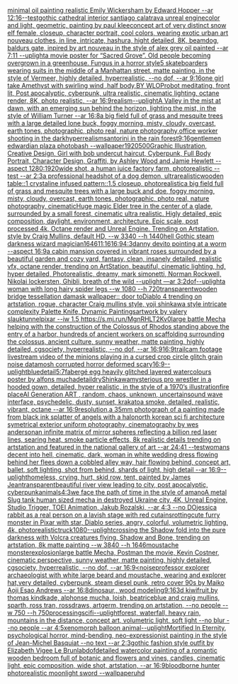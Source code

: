 [minimal oil painting realistic Emily Wickersham by Edward Hopper --ar 12:16](https://www.ebank.nz/aiartgenerator?category=minimal%20oil%20painting%20realistic%20Emily%20Wickersham%20by%20Edward%20Hopper%20--ar%2012%3A16)[--test](https://www.ebank.nz/aiartgenerator?category=--test)[](https://www.ebank.nz/aiartgenerator?category=)[gothic cathedral interior santiago calatrava unreal engine](https://www.ebank.nz/aiartgenerator?category=gothic%20cathedral%20interior%20santiago%20calatrava%20unreal%20engine)[color and light, geometric, painting by paul klee](https://www.ebank.nz/aiartgenerator?category=color%20and%20light%2C%20geometric%2C%20painting%20by%20paul%20klee)[concept art of very distinct snow elf  female, closeup, character portrait,  cool colors, wearing exotic urban art nouveau clothes, in line, intricate, hashura, hight detailed, 8K, beamdog, baldurs gate,  inpired by art nouveau in the style of alex grey oil painted --ar 7:11 --uplight](https://www.ebank.nz/aiartgenerator?category=concept%20art%20of%20very%20distinct%20snow%20elf%20%20female%2C%20closeup%2C%20character%20portrait%2C%20%20cool%20colors%2C%20wearing%20exotic%20urban%20art%20nouveau%20clothes%2C%20in%20line%2C%20intricate%2C%20hashura%2C%20hight%20detailed%2C%208K%2C%20beamdog%2C%20baldurs%20gate%2C%20%20inpired%20by%20art%20nouveau%20in%20the%20style%20of%20alex%20grey%20oil%20painted%20--ar%207%3A11%20--uplight)[a movie poster for “Sacred Grove”. Old people becoming overgrown in a greenhouse. Fungus in a horror style](https://www.ebank.nz/aiartgenerator?category=a%20movie%20poster%20for%20%E2%80%9CSacred%20Grove%E2%80%9D.%20Old%20people%20becoming%20overgrown%20in%20a%20greenhouse.%20Fungus%20in%20a%20horror%20style)[5 skateboarders wearing suits in the middle of a Manhattan street, matte painting, in the style of Vermeer, highly detailed, hyperrealistic, --no dof, --ar 9:16](https://www.ebank.nz/aiartgenerator?category=5%20skateboarders%20wearing%20suits%20in%20the%20middle%20of%20a%20Manhattan%20street%2C%20matte%20painting%2C%20in%20the%20style%20of%20Vermeer%2C%20highly%20detailed%2C%20hyperrealistic%2C%20--no%20dof%2C%20--ar%209%3A16)[one girl take Amethyst with swirling wind ,half body,BY WLOP](https://www.ebank.nz/aiartgenerator?category=one%20girl%20take%20Amethyst%20with%20swirling%20wind%20%2Chalf%20body%2CBY%20WLOP)[robot meditating, front lit, Post apocalyptic, cyberpunk, ultra realistic, cinematic lighting, octane render, 8K, photo realistic, --ar 16:9](https://www.ebank.nz/aiartgenerator?category=robot%20meditating%2C%20front%20lit%2C%20Post%20apocalyptic%2C%20cyberpunk%2C%20ultra%20realistic%2C%20cinematic%20lighting%2C%20octane%20render%2C%208K%2C%20photo%20realistic%2C%20--ar%2016%3A9)[realism](https://www.ebank.nz/aiartgenerator?category=realism)[--uplight](https://www.ebank.nz/aiartgenerator?category=--uplight)[A Valley in the mist at dawn, with an emerging sun behind the horizon, lighting the mist, in the style of William Turner --ar 16:8](https://www.ebank.nz/aiartgenerator?category=A%20Valley%20in%20the%20mist%20at%20dawn%2C%20with%20an%20emerging%20sun%20behind%20the%20horizon%2C%20lighting%20the%20mist%2C%20in%20the%20style%20of%20William%20Turner%20--ar%2016%3A8)[a big field full of grass and mesquite trees with a large detailed lone buck, foggy morning, misty, cloudy, overcast, earth tones, photographic, photo real, nature photography,](https://www.ebank.nz/aiartgenerator?category=a%20big%20field%20full%20of%20grass%20and%20mesquite%20trees%20with%20a%20large%20detailed%20lone%20buck%2C%20foggy%20morning%2C%20misty%2C%20cloudy%2C%20overcast%2C%20earth%20tones%2C%20photographic%2C%20photo%20real%2C%20nature%20photography%2C)[office worker shooting in the dark](https://www.ebank.nz/aiartgenerator?category=office%20worker%20shooting%20in%20the%20dark)[hyperrealism](https://www.ebank.nz/aiartgenerator?category=hyperrealism)[santorini in the rain forest](https://www.ebank.nz/aiartgenerator?category=santorini%20in%20the%20rain%20forest)[9:16](https://www.ebank.nz/aiartgenerator?category=9%3A16)[gentlemen edwardian plaza photobash --wallpaper](https://www.ebank.nz/aiartgenerator?category=gentlemen%20edwardian%20plaza%20photobash%20--wallpaper)[1920](https://www.ebank.nz/aiartgenerator?category=1920)[500](https://www.ebank.nz/aiartgenerator?category=500)[Graphic Illustration, Creative Design, Girl with bob undercut haircut, Cyberpunk, Full Body Portrait, Character Design, Graffiti, by Ashley Wood and Jamie Hewlett --aspect 1280:1920](https://www.ebank.nz/aiartgenerator?category=Graphic%20Illustration%2C%20Creative%20Design%2C%20Girl%20with%20bob%20undercut%20haircut%2C%20Cyberpunk%2C%20Full%20Body%20Portrait%2C%20Character%20Design%2C%20Graffiti%2C%20by%20Ashley%20Wood%20and%20Jamie%20Hewlett%20--aspect%201280%3A1920)[wide shot, a human juice factory farm, photorealistic --test --ar 2:3](https://www.ebank.nz/aiartgenerator?category=wide%20shot%2C%20a%20human%20juice%20factory%20farm%2C%20photorealistic%20--test%20--ar%202%3A3)[a professional headshot of a dog demon, ultrarealistic](https://www.ebank.nz/aiartgenerator?category=a%20professional%20headshot%20of%20a%20dog%20demon%2C%20ultrarealistic)[wooden table::1 crystaline infused pattern::1.5 closeup, photorealistic](https://www.ebank.nz/aiartgenerator?category=wooden%20table%3A%3A1%20crystaline%20infused%20pattern%3A%3A1.5%20closeup%2C%20photorealistic)[a big field full of grass and mesquite trees with a large buck and doe, foggy morning, misty, cloudy, overcast, earth tones, photographic, photo real, nature photography, cinematic](https://www.ebank.nz/aiartgenerator?category=a%20big%20field%20full%20of%20grass%20and%20mesquite%20trees%20with%20a%20large%20buck%20and%20doe%2C%20foggy%20morning%2C%20misty%2C%20cloudy%2C%20overcast%2C%20earth%20tones%2C%20photographic%2C%20photo%20real%2C%20nature%20photography%2C%20cinematic)[Huge magic Elder tree in the center of a glade, surrounded by a small forest, cinematic ultra realistic. Higly detailed, epic composition, daylight. environment, architecture. Epic scale, post processed 4k, Octane render and Unreal Engine. Trending on Artstation, style by Craig Mullins, default HD, --w 3340 --h 1440](https://www.ebank.nz/aiartgenerator?category=Huge%20magic%20Elder%20tree%20in%20the%20center%20of%20a%20glade%2C%20surrounded%20by%20a%20small%20forest%2C%20cinematic%20ultra%20realistic.%20Higly%20detailed%2C%20epic%20composition%2C%20daylight.%20environment%2C%20architecture.%20Epic%20scale%2C%20post%20processed%204k%2C%20Octane%20render%20and%20Unreal%20Engine.%20Trending%20on%20Artstation%2C%20style%20by%20Craig%20Mullins%2C%20default%20HD%2C%20--w%203340%20--h%201440)[hell Gothic  steam darkness wizard magician](https://www.ebank.nz/aiartgenerator?category=hell%20Gothic%20%20steam%20darkness%20wizard%20magician)[1646](https://www.ebank.nz/aiartgenerator?category=1646)[11:16](https://www.ebank.nz/aiartgenerator?category=11%3A16)[16:9](https://www.ebank.nz/aiartgenerator?category=16%3A9)[4:3](https://www.ebank.nz/aiartgenerator?category=4%3A3)[danny devito pointing at a worm --aspect 16:9](https://www.ebank.nz/aiartgenerator?category=danny%20devito%20pointing%20at%20a%20worm%20--aspect%2016%3A9)[a cabin mansion covered in vibrant roses surrounded by a beautiful garden and cozy yard, fantasy, clean, insanely detailed, realistic vfx, octane render, trending on ArtStation, beautiful, cinematic lighting, hd, hyper detailed, Photorealistic, dreamy, mark simonetti, Norman Rockwell, Nikolai lockersten, Ghibli, breath of the wild --uplight —ar 3:2](https://www.ebank.nz/aiartgenerator?category=a%20cabin%20mansion%20covered%20in%20vibrant%20roses%20surrounded%20by%20a%20beautiful%20garden%20and%20cozy%20yard%2C%20fantasy%2C%20clean%2C%20insanely%20detailed%2C%20realistic%20vfx%2C%20octane%20render%2C%20trending%20on%20ArtStation%2C%20beautiful%2C%20cinematic%20lighting%2C%20hd%2C%20hyper%20detailed%2C%20Photorealistic%2C%20dreamy%2C%20mark%20simonetti%2C%20Norman%20Rockwell%2C%20Nikolai%20lockersten%2C%20Ghibli%2C%20breath%20of%20the%20wild%20--uplight%20%E2%80%94ar%203%3A2)[dof](https://www.ebank.nz/aiartgenerator?category=dof)[--uplight](https://www.ebank.nz/aiartgenerator?category=--uplight)[a woman with long hairy spider legs --w 1080 --h 720](https://www.ebank.nz/aiartgenerator?category=a%20woman%20with%20long%20hairy%20spider%20legs%20--w%201080%20--h%20720)[transparent](https://www.ebank.nz/aiartgenerator?category=transparent)[wooden bridge tessellation damask wallpaper:: door to](https://www.ebank.nz/aiartgenerator?category=wooden%20bridge%20tessellation%20damask%20wallpaper%3A%3A%20door%20to)[Diablo 4 trending on artstation, rogue, character Craig mullins style, yoji shinkawa style intricate complexity Palette Knife, Dynamic Paintings](https://www.ebank.nz/aiartgenerator?category=Diablo%204%20trending%20on%20artstation%2C%20rogue%2C%20character%20Craig%20mullins%20style%2C%20yoji%20shinkawa%20style%20intricate%20complexity%20Palette%20Knife%2C%20Dynamic%20Paintings)[artwork by valery slauk](https://www.ebank.nz/aiartgenerator?category=artwork%20by%20valery%20slauk)[tunnel](https://www.ebank.nz/aiartgenerator?category=tunnel)[pixar --iw 1.5 <https://s.mj.run/MgnRHLT2Kv0>](https://www.ebank.nz/aiartgenerator?category=pixar%20--iw%201.5%20%3Chttps%3A//s.mj.run/MgnRHLT2Kv0%3E)[large battle Mecha helping with the construction of the Colossus of Rhodos standing above the entry of a harbor, hundreds of ancient workers on scaffolding surrounding the colossus, ancient culture, sunny weather, matte painting, highly detailed, cgsociety, hyperrealistic, --no dof, --ar 16:9](https://www.ebank.nz/aiartgenerator?category=large%20battle%20Mecha%20helping%20with%20the%20construction%20of%20the%20Colossus%20of%20Rhodos%20standing%20above%20the%20entry%20of%20a%20harbor%2C%20hundreds%20of%20ancient%20workers%20on%20scaffolding%20surrounding%20the%20colossus%2C%20ancient%20culture%2C%20sunny%20weather%2C%20matte%20painting%2C%20highly%20detailed%2C%20cgsociety%2C%20hyperrealistic%2C%20--no%20dof%2C%20--ar%2016%3A9)[16:9](https://www.ebank.nz/aiartgenerator?category=16%3A9)[trailcam footage livestream video of the minions playing in a cursed crop circle glitch grain noise datamosh corrupted horror deformed scary](https://www.ebank.nz/aiartgenerator?category=trailcam%20footage%20livestream%20video%20of%20the%20minions%20playing%20in%20a%20cursed%20crop%20circle%20glitch%20grain%20noise%20datamosh%20corrupted%20horror%20deformed%20scary)[16:9](https://www.ebank.nz/aiartgenerator?category=16%3A9)[--uplight](https://www.ebank.nz/aiartgenerator?category=--uplight)[blue](https://www.ebank.nz/aiartgenerator?category=blue)[detail](https://www.ebank.nz/aiartgenerator?category=detail)[5:7](https://www.ebank.nz/aiartgenerator?category=5%3A7)[fabergé egg heavily glitched layered watercolours poster by alfons mucha](https://www.ebank.nz/aiartgenerator?category=faberg%C3%A9%20egg%20heavily%20glitched%20layered%20watercolours%20poster%20by%20alfons%20mucha)[detail](https://www.ebank.nz/aiartgenerator?category=detail)[dry](https://www.ebank.nz/aiartgenerator?category=dry)[Shinkawa](https://www.ebank.nz/aiartgenerator?category=Shinkawa)[mysterious pro wrestler in a hooded gown, detailed, hyper realistic, in the style of a 1970’s illustration](https://www.ebank.nz/aiartgenerator?category=mysterious%20pro%20wrestler%20in%20a%20hooded%20gown%2C%20detailed%2C%20hyper%20realistic%2C%20in%20the%20style%20of%20a%201970%E2%80%99s%20illustration)[fire place](https://www.ebank.nz/aiartgenerator?category=fire%20place)[AI Generation ART , random, chaos, unknown, uncertain](https://www.ebank.nz/aiartgenerator?category=AI%20Generation%20ART%20%2C%20random%2C%20chaos%2C%20unknown%2C%20uncertain)[sound wave interface, psychedelic, dusty, sunset, krakatoa smoke, detailed, realistic, vibrant, octane --ar 16:9](https://www.ebank.nz/aiartgenerator?category=sound%20wave%20interface%2C%20psychedelic%2C%20dusty%2C%20sunset%2C%20krakatoa%20smoke%2C%20detailed%2C%20realistic%2C%20vibrant%2C%20octane%20--ar%2016%3A9)[resolution,](https://www.ebank.nz/aiartgenerator?category=resolution%2C)[a 35mm photograph of a painting made from black ink splatter of angels with a halo](https://www.ebank.nz/aiartgenerator?category=a%2035mm%20photograph%20of%20a%20painting%20made%20from%20black%20ink%20splatter%20of%20angels%20with%20a%20halo)[north korean sci fi architecture symetrical exterior uniform photography, cinematography by wes anderson](https://www.ebank.nz/aiartgenerator?category=north%20korean%20sci%20fi%20architecture%20symetrical%20exterior%20uniform%20photography%2C%20cinematography%20by%20wes%20anderson)[an infinite matrix of mirror spheres reflecting a billion red laser lines, searing heat, smoke particle effects, 8k realistic details trending on artstation and featured in the national gallery of art --ar 24:41 --test](https://www.ebank.nz/aiartgenerator?category=an%20infinite%20matrix%20of%20mirror%20spheres%20reflecting%20a%20billion%20red%20laser%20lines%2C%20searing%20heat%2C%20smoke%20particle%20effects%2C%208k%20realistic%20details%20trending%20on%20artstation%20and%20featured%20in%20the%20national%20gallery%20of%20art%20--ar%2024%3A41%20--test)[womans decent into hell, cinematic, dark, woman in white wedding dress flowing behind her flees down a cobbled alley way, hair flowing behind, concept art, ballet, soft lighting, shot from behind, shards of light, high detail --ar 16:9](https://www.ebank.nz/aiartgenerator?category=womans%20decent%20into%20hell%2C%20cinematic%2C%20dark%2C%20woman%20in%20white%20wedding%20dress%20flowing%20behind%20her%20flees%20down%20a%20cobbled%20alley%20way%2C%20hair%20flowing%20behind%2C%20concept%20art%2C%20ballet%2C%20soft%20lighting%2C%20shot%20from%20behind%2C%20shards%20of%20light%2C%20high%20detail%20--ar%2016%3A9)[--uplight](https://www.ebank.nz/aiartgenerator?category=--uplight)[homeless, crying, hurt, skid row, tent, painted by James Jean](https://www.ebank.nz/aiartgenerator?category=homeless%2C%20crying%2C%20hurt%2C%20skid%20row%2C%20tent%2C%20painted%20by%20James%20Jean)[transparent](https://www.ebank.nz/aiartgenerator?category=transparent)[beautiful river view leading to city, post apocalyptic, cyberpunk](https://www.ebank.nz/aiartgenerator?category=beautiful%20river%20view%20leading%20to%20city%2C%20post%20apocalyptic%2C%20cyberpunk)[animals](https://www.ebank.nz/aiartgenerator?category=animals)[4:3](https://www.ebank.nz/aiartgenerator?category=4%3A3)[we face the path of time in the style of amano](https://www.ebank.nz/aiartgenerator?category=we%20face%20the%20path%20of%20time%20in%20the%20style%20of%20amano)[A metal Slug tank human sized mecha in destroyed Ukraine city, 4K, Unreal Engine, Studio Trigger, TOEI Animation, Jakub Rozalski, --ar 4:3 --no DO](https://www.ebank.nz/aiartgenerator?category=A%20metal%20Slug%20tank%20human%20sized%20mecha%20in%20destroyed%20Ukraine%20city%2C%204K%2C%20Unreal%20Engine%2C%20Studio%20Trigger%2C%20TOEI%20Animation%2C%20Jakub%20Rozalski%2C%20--ar%204%3A3%20--no%20DO)[jessica rabbit as a real person on a lavish stage with red cutains](https://www.ebank.nz/aiartgenerator?category=jessica%20rabbit%20as%20a%20real%20person%20on%20a%20lavish%20stage%20with%20red%20cutains)[rotting](https://www.ebank.nz/aiartgenerator?category=rotting)[cute furry monster in Pixar with star, Diablo series, angry, colorful, volumetric lighting, 4k, photorealistic](https://www.ebank.nz/aiartgenerator?category=cute%20furry%20monster%20in%20Pixar%20with%20star%2C%20Diablo%20series%2C%20angry%2C%20colorful%2C%20volumetric%20lighting%2C%204k%2C%20photorealistic)[truck](https://www.ebank.nz/aiartgenerator?category=truck)[1080](https://www.ebank.nz/aiartgenerator?category=1080)[--uplight](https://www.ebank.nz/aiartgenerator?category=--uplight)[crossing the Shadow fold into the pure darkness with Volcra creatures flying, Shadow and Bone, trending on artstation, 8k matte painting --w 3840 --h 1646](https://www.ebank.nz/aiartgenerator?category=crossing%20the%20Shadow%20fold%20into%20the%20pure%20darkness%20with%20Volcra%20creatures%20flying%2C%20Shadow%20and%20Bone%2C%20trending%20on%20artstation%2C%208k%20matte%20painting%20--w%203840%20--h%201646)[moustache monster](https://www.ebank.nz/aiartgenerator?category=moustache%20monster)[explosion](https://www.ebank.nz/aiartgenerator?category=explosion)[large battle Mecha, Postman the movie, Kevin Costner, cinematic perspective, sunny weather, matte painting, highly detailed, cgsociety, hyperrealistic, --no dof, --ar 16:9](https://www.ebank.nz/aiartgenerator?category=large%20battle%20Mecha%2C%20Postman%20the%20movie%2C%20Kevin%20Costner%2C%20cinematic%20perspective%2C%20sunny%20weather%2C%20matte%20painting%2C%20highly%20detailed%2C%20cgsociety%2C%20hyperrealistic%2C%20--no%20dof%2C%20--ar%2016%3A9)[<noise](https://www.ebank.nz/aiartgenerator?category=%3Cnoise)[professor explorer archaeologist with white large beard and moustache, wearing and explorer hat,very detailed, cyberpunk, steam diesel punk, retro cover 90s by Maiko Aoji Esao Andrews --ar 16:8](https://www.ebank.nz/aiartgenerator?category=professor%20explorer%20archaeologist%20with%20white%20large%20beard%20and%20moustache%2C%20wearing%20and%20explorer%20hat%2Cvery%20detailed%2C%20cyberpunk%2C%20steam%20diesel%20punk%2C%20retro%20cover%2090s%20by%20Maiko%20Aoji%20Esao%20Andrews%20--ar%2016%3A8)[dinosaur,, wood modeling](https://www.ebank.nz/aiartgenerator?category=dinosaur%2C%2C%20wood%20modeling)[9:16](https://www.ebank.nz/aiartgenerator?category=9%3A16)[3d kiwifruit,by thomas kindkade, alphonse mucha, loish, beatriceblue and craig mullins, sparth, ross tran, rossdraws, artgerm, trending on artstation, --no people --w 750 --h 750](https://www.ebank.nz/aiartgenerator?category=3d%20kiwifruit%2Cby%20thomas%20kindkade%2C%20alphonse%20mucha%2C%20loish%2C%20beatriceblue%20and%20craig%20mullins%2C%20sparth%2C%20ross%20tran%2C%20rossdraws%2C%20artgerm%2C%20trending%20on%20artstation%2C%20--no%20people%20--w%20750%20--h%20750)[processing](https://www.ebank.nz/aiartgenerator?category=processing)[scifi](https://www.ebank.nz/aiartgenerator?category=scifi)[--uplight](https://www.ebank.nz/aiartgenerator?category=--uplight)[forest, waterfall, heavy rain, mountains in the distance, concept art, volumetric light, soft light   --no blur --no people --ar 4:5](https://www.ebank.nz/aiartgenerator?category=forest%2C%20waterfall%2C%20heavy%20rain%2C%20mountains%20in%20the%20distance%2C%20concept%20art%2C%20volumetric%20light%2C%20soft%20light%20%20%20--no%20blur%20--no%20people%20--ar%204%3A5)[xenomorph balloon animal](https://www.ebank.nz/aiartgenerator?category=xenomorph%20balloon%20animal)[--uplight](https://www.ebank.nz/aiartgenerator?category=--uplight)[Mortified In Eternity, psychological horror, mind-bending, neo-expressionist painting in the style of Jean-Michel Basquiat --no text --ar 2:3](https://www.ebank.nz/aiartgenerator?category=Mortified%20In%20Eternity%2C%20psychological%20horror%2C%20mind-bending%2C%20neo-expressionist%20painting%20in%20the%20style%20of%20Jean-Michel%20Basquiat%20--no%20text%20--ar%202%3A3)[gothic fashion style outfit by Elizabeth Vigee Le Brun](https://www.ebank.nz/aiartgenerator?category=gothic%20fashion%20style%20outfit%20by%20Elizabeth%20Vigee%20Le%20Brun)[lab](https://www.ebank.nz/aiartgenerator?category=lab)[dof](https://www.ebank.nz/aiartgenerator?category=dof)[detailed watercolor painting of a romantic wooden bedroom full of botanic and flowers and vines, candles, cinematic light, epic composition, wide shot, artstation, --ar 16:9](https://www.ebank.nz/aiartgenerator?category=detailed%20watercolor%20painting%20of%20a%20romantic%20wooden%20bedroom%20full%20of%20botanic%20and%20flowers%20and%20vines%2C%20candles%2C%20cinematic%20light%2C%20epic%20composition%2C%20wide%20shot%2C%20artstation%2C%20--ar%2016%3A9)[bloodborne hunter photorealistic moonlight sword --wallpaper](https://www.ebank.nz/aiartgenerator?category=bloodborne%20hunter%20photorealistic%20moonlight%20sword%20--wallpaper)[uhd](https://www.ebank.nz/aiartgenerator?category=uhd)